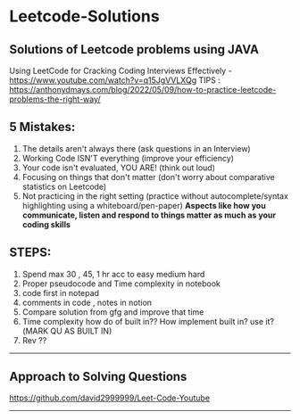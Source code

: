 # Leetcode-Solutions
Solutions of Leetcode problems using JAVA
----------------------------------------------------------------------------------------------

Using LeetCode for Cracking Coding Interviews Effectively - https://www.youtube.com/watch?v=q15JgVVLXQg
TIPS : https://anthonydmays.com/blog/2022/05/09/how-to-practice-leetcode-problems-the-right-way/

## 5 Mistakes:
1. The details aren't always there (ask questions in an Interview)
2. Working Code ISN'T everything (improve your efficiency)
3. Your code isn't evaluated, YOU ARE! (think out loud)
4. Focusing on things that don't matter (don't worry about comparative statistics on Leetcode)
5. Not practicing in the right setting (practice without autocomplete/syntax highlighting using a whiteboard/pen-paper)
**Aspects like how you communicate, listen and respond to things matter as much as your coding skills**

## STEPS:
1. Spend max 30 , 45, 1 hr acc to easy medium hard
2. Proper pseudocode and Time complexity in notebook
3. code first in notepad
4. comments in code , notes in notion
5. Compare solution from gfg and improve that time
6. Time complexity how do of built in?? How implement built in? use it?(MARK QU AS BUILT IN)
7. Rev ??

----------------------------------------------------------------------------------------------------
## Approach to Solving Questions

https://github.com/david2999999/Leet-Code-Youtube
____________________________________________________________

